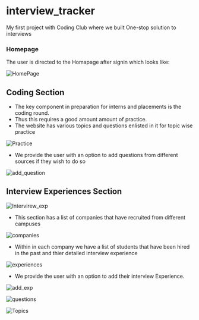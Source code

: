 # interview_tracker
My first project with Coding Club where we built One-stop solution to interviews

### Homepage
The user is directed to the Homapage after signin which looks like:


![HomePage](https://user-images.githubusercontent.com/68590733/108620870-fd427d00-7454-11eb-83d9-9f673b3a10aa.png)

## Coding Section
* The key component in preparation for interns and placements is the coding round.
* Thus this requires a good amount amount of practice.
* The website has various topics and questions enlisted in it for topic wise practice 


![Practice](https://user-images.githubusercontent.com/68590733/108620896-1f3bff80-7455-11eb-9e80-a1cd799bb240.png)

* We provide the user with an option to add questions from different sources if they wish to do so


![add_question](https://user-images.githubusercontent.com/68590733/108620886-10554d00-7455-11eb-9912-b0166ae4fb23.png)



## Interview Experiences Section
![Intervirew_exp](https://user-images.githubusercontent.com/68590733/108620894-19461e80-7455-11eb-94c0-6c5d80dfa9ab.png)


* This section has a list of companies that have recruited from different campuses 


![companies](https://user-images.githubusercontent.com/68590733/108620887-121f1080-7455-11eb-8888-ca926e2c432f.png)

* Within in each company we have a list of students that have been hired in the past and thier detailed interview experience


![experiences](https://user-images.githubusercontent.com/68590733/108620888-13503d80-7455-11eb-89c0-d8ac3a093161.png)

* We provide the user with an option to add their interview Experience.


![add_exp](https://user-images.githubusercontent.com/68590733/108620883-0c292f80-7455-11eb-8af8-d75e374ab5d3.png)




![questions](https://user-images.githubusercontent.com/68590733/108620899-282cd100-7455-11eb-84a2-61e4dde80546.png)



![Topics](https://user-images.githubusercontent.com/68590733/108620900-295dfe00-7455-11eb-8eca-41dd59daddc1.png)

